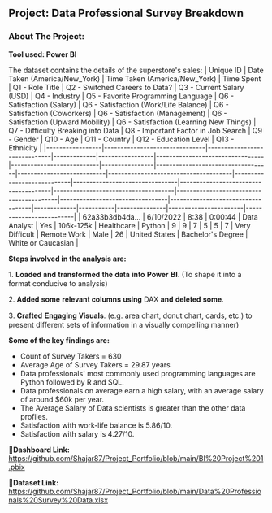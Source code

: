## Project: Data Professional Survey Breakdown
### About The Project:
**Tool used: Power BI**

The dataset contains the details of the superstore's sales:
| Unique ID       | Date Taken (America/New_York) | Time Taken (America/New_York) | Time Spent | Q1 - Role Title | Q2 - Switched Careers to Data? | Q3 - Current Salary (USD) | Q4 - Industry | Q5 - Favorite Programming Language | Q6 - Satisfaction (Salary) | Q6 - Satisfaction (Work/Life Balance) | Q6 - Satisfaction (Coworkers) | Q6 - Satisfaction (Management) | Q6 - Satisfaction (Upward Mobility) | Q6 - Satisfaction (Learning New Things) | Q7 - Difficulty Breaking into Data | Q8 - Important Factor in Job Search | Q9 - Gender | Q10 - Age | Q11 - Country | Q12 - Education Level | Q13 - Ethnicity         |
|-----------------|-------------------------------|------------------------------|-------------|-----------------|---------------------------------|---------------------------|----------------|-----------------------------------|---------------------------|--------------------------------------|----------------------------|--------------------------------|--------------------------------------|-------------------------------------|-----------------------------------------|---------------------------------|-----------------------------------|-------------|-----------|---------------|-----------------------|-------------------------|
| 62a33b3db4da... | 6/10/2022                     | 8:38                         | 0:00:44     | Data Analyst    | Yes                             | 106k-125k                 | Healthcare     | Python                            | 9                         | 9                                    | 7                          | 5                               | 5                                   | 7                                       | Very Difficult                      | Remote Work                       | Male        | 26        | United States | Bachelor's Degree     | White or Caucasian     |



**Steps involved in the analysis are:**

1️. 𝐋𝐨𝐚𝐝𝐞𝐝 𝐚𝐧𝐝 𝐭𝐫𝐚𝐧𝐬𝐟𝐨𝐫𝐦𝐞𝐝 𝐭𝐡𝐞 𝐝𝐚𝐭𝐚 𝐢𝐧𝐭𝐨 𝐏𝐨𝐰𝐞𝐫 𝐁𝐈.
(To shape it into a format conducive to analysis)

2️. 𝐀𝐝𝐝𝐞𝐝 𝐬𝐨𝐦𝐞 𝐫𝐞𝐥𝐞𝐯𝐚𝐧𝐭 𝐜𝐨𝐥𝐮𝐦𝐧𝐬 𝐮𝐬𝐢𝐧𝐠 DAX 𝐚𝐧𝐝 𝐝𝐞𝐥𝐞𝐭𝐞𝐝 𝐬𝐨𝐦𝐞.

3️. 𝐂𝐫𝐚𝐟𝐭𝐞𝐝 𝐄𝐧𝐠𝐚𝐠𝐢𝐧𝐠 𝐕𝐢𝐬𝐮𝐚𝐥𝐬.
(e.g. area chart, donut chart, cards, etc.) to present different sets of information in a visually compelling manner)



**Some of the key findings are:**
- Count of Survey Takers = 630
- Average Age of Survey Takers = 29.87 years
- Data professionals' most commonly used programming languages are Python followed by R and SQL.
- Data professionals on average earn a high salary, with an average salary of around $60k per year.
- The Average Salary of Data scientists is greater than the other data profiles.
- Satisfaction with work-life balance is 5.86/10.
- Satisfaction with salary is 4.27/10.

   
**🔗Dashboard Link:** https://github.com/Shajar87/Project_Portfolio/blob/main/BI%20Project%201.pbix

**🔗Dataset Link:** https://github.com/Shajar87/Project_Portfolio/blob/main/Data%20Professionals%20Survey%20Data.xlsx
